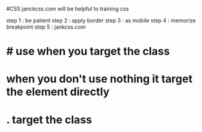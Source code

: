 #CSS
janckcss.com will be helpful to training css

step 1 : be patient
step 2 : apply border
step 3 : as mobile
step 4 : memorize breakpoint
step 5 : jankcss.com 

# # use when you target the class
# when you don't use nothing it target the element directly
# . target the class